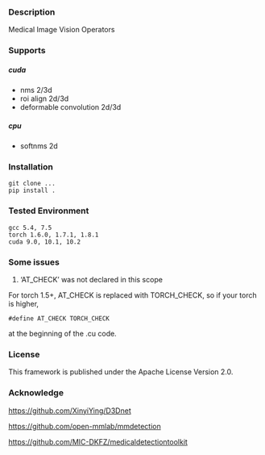 ### Description

Medical Image Vision Operators


### Supports 

##### cuda
- nms 2/3d
- roi align 2d/3d
- deformable convolution 2d/3d

##### cpu
- softnms 2d

### Installation

```shell
git clone ...
pip install .
```


### Tested Environment

```
gcc 5.4, 7.5
torch 1.6.0, 1.7.1, 1.8.1
cuda 9.0, 10.1, 10.2
```

### Some issues

1. ‘AT_CHECK’ was not declared in this scope

For torch 1.5+, AT_CHECK is replaced with TORCH_CHECK, so if your torch is higher, 
```cuda
#define AT_CHECK TORCH_CHECK
```
at the beginning of the .cu code.

### License

This framework is published under the Apache License Version 2.0.

### Acknowledge

https://github.com/XinyiYing/D3Dnet

https://github.com/open-mmlab/mmdetection

https://github.com/MIC-DKFZ/medicaldetectiontoolkit

